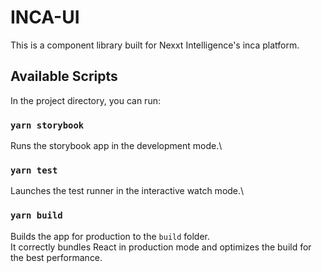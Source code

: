 # INCA-UI

This is a component library built for Nexxt Intelligence's inca platform.

## Available Scripts

In the project directory, you can run:

### `yarn storybook`

Runs the storybook app in the development mode.\

### `yarn test`

Launches the test runner in the interactive watch mode.\

### `yarn build`

Builds the app for production to the `build` folder.\
It correctly bundles React in production mode and optimizes the build for the best performance.
